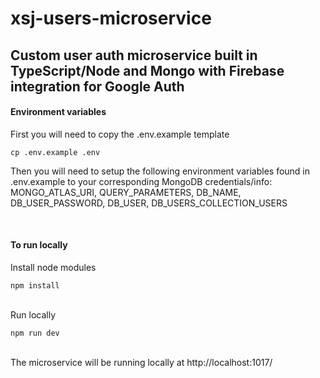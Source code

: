 # xsj-users-microservice

## Custom user auth microservice built in TypeScript/Node and Mongo with Firebase integration for Google Auth

#### Environment variables
<p>First you will need to copy the .env.example template</p>
<code>cp .env.example .env</code>

<p>Then you will need to setup the following environment variables found in .env.example to your corresponding MongoDB credentials/info:
MONGO_ATLAS_URI,
QUERY_PARAMETERS,
DB_NAME,
DB_USER_PASSWORD,
DB_USER,
DB_USERS_COLLECTION_USERS
</p>
<br/>

#### To run locally
<p>Install node modules</p>
<code>npm install</code>
<br></br>

<p>Run locally</p>
<code>npm run dev</code>
<br></br>

<p>The microservice will be running locally at <a>http://localhost:1017/</a> </p>
